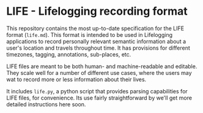 # LIFE - Lifelogging recording format 

This repository contains the most up-to-date specification for the LIFE format (`life.md`). This format is intended to be used in 
Lifelogging applications to record personally relevant semantic information about a user's location and travels throughout
time. It has provisions for different timezones, tagging, annotations, sub-places, etc.

LIFE files are meant to be both human- and machine-readable and editable. They scale well for a number of different use cases, 
where the users may wat to record more or less information about their lives.

It includes `life.py`, a python script that provides parsing capabilities for LIFE files, for convenience. Its use fairly straightforward by we'll get more detailed instructions here soon.


